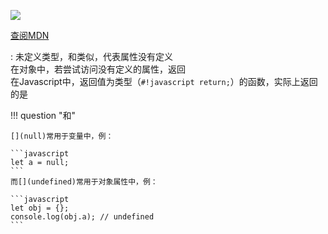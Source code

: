 <a href="https://github.com/qndm"><img src="https://img.shields.io/badge/%E8%B4%A1%E7%8C%AE%E8%80%85-qndm-blue"></img></a>

[查阅MDN](https://developer.mozilla.org/zh-CN/docs/Web/JavaScript/Reference/Global_Objects/undefined)

:   未定义类型，和[](null)类似，代表属性没有定义  
    在对象中，若尝试访问没有定义的属性，返回[](undefined)  
    在Javascript中，返回值为[](void)类型（`#!javascript return;`）的函数，实际上返回的是[](undefined)

!!! question "[](null)和[](undefined)"

    [](null)常用于变量中，例：

    ```javascript
    let a = null;
    ```
    而[](undefined)常用于对象属性中，例：

    ```javascript
    let obj = {};
    console.log(obj.a); // undefined
    ```